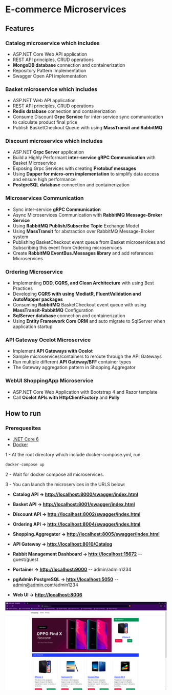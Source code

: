 # E-commerce Microservices

## Features

### Catalog microservice which includes

* ASP.NET Core Web API application
* REST API principles, CRUD operations
* **MongoDB database** connection and containerization
* Repository Pattern Implementation
* Swagger Open API implementation

### Basket microservice which includes

* ASP.NET Web API application
* REST API principles, CRUD operations
* **Redis database** connection and containerization
* Consume Discount **Grpc Service** for inter-service sync communication to calculate product final price
* Publish BasketCheckout Queue with using **MassTransit and RabbitMQ**
  
### Discount microservice which includes

* ASP.NET **Grpc Server** application
* Build a Highly Performant **inter-service gRPC Communication** with Basket Microservice
* Exposing Grpc Services with creating **Protobuf messages**
* Using **Dapper for micro-orm implementation** to simplify data access and ensure high performance
* **PostgreSQL database** connection and containerization

### Microservices Communication

* Sync inter-service **gRPC Communication**
* Async Microservices Communication with **RabbitMQ Message-Broker Service**
* Using **RabbitMQ Publish/Subscribe Topic** Exchange Model
* Using **MassTransit** for abstraction over RabbitMQ Message-Broker system
* Publishing BasketCheckout event queue from Basket microservices and Subscribing this event from Ordering microservices
* Create **RabbitMQ EventBus.Messages library** and add references Microservices

### Ordering Microservice

* Implementing **DDD, CQRS, and Clean Architecture** with using Best Practices
* Developing **CQRS with using MediatR, FluentValidation and AutoMapper packages**
* Consuming **RabbitMQ** BasketCheckout event queue with using **MassTransit-RabbitMQ** Configuration
* **SqlServer database** connection and containerization
* Using **Entity Framework Core ORM** and auto migrate to SqlServer when application startup

### API Gateway Ocelot Microservice

* Implement **API Gateways with Ocelot**
* Sample microservices/containers to reroute through the API Gateways
* Run multiple different **API Gateway/BFF** container types 
* The Gateway aggregation pattern in Shopping.Aggregator

### WebUI ShoppingApp Microservice

* ASP.NET Core Web Application with Bootstrap 4 and Razor template
* Call **Ocelot APIs with HttpClientFactory** and **Polly**

## How to run

### Prerequesites

* [.NET Core 6](https://dotnet.microsoft.com/en-us/download/dotnet/6.0)
* [Docker](https://docs.docker.com/get-docker/)

1 - At the root directory which include docker-compose.yml, run:

```bash
docker-compose up
```

2 - Wait for docker compose all microservices.

3 - You can launch the microservices in the URLS below:

* **Catalog API -> <http://localhost:8000/swagger/index.html>**
* **Basket API -> <http://localhost:8001/swagger/index.html>**
* **Discount API -> <http://localhost:8002/swagger/index.html>**
* **Ordering API -> <http://localhost:8004/swagger/index.html>**
* **Shopping.Aggregator -> <http://localhost:8005/swagger/index.html>**
* **API Gateway -> <http://localhost:8010/Catalog>**
* **Rabbit Management Dashboard -> <http://localhost:15672>**   -- guest/guest
* **Portainer -> <http://localhost:9000>**   -- admin/admin1234
* **pgAdmin PostgreSQL -> <http://localhost:5050>**   -- admin@admin.com/admin1234

* **Web UI -> <http://localhost:8006>**

![Web UI Screenshot](/documentation/images/shoppingappScreenshot.png)
